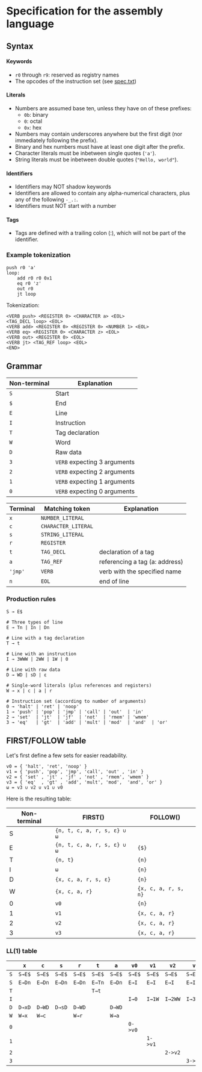 # Specification for the assembly language

## Syntax

#### Keywords
- `r0` through `r9`: reserved as registry names
- The opcodes of the instruction set (see [spec.txt](../spec/spec.txt#L35))

#### Literals
- Numbers are assumed base ten, unless they have on of these prefixes:
    - `0b`: binary
    - `0`: octal
    - `0x`: hex
- Numbers may contain underscores anywhere but the first digit (nor immediately following the prefix).
- Binary and hex numbers must have at least one digit after the prefix.
- Character literals must be inbetween single quotes (`'a'`).
- String literals must be inbetween double quotes (`"Hello, world"`).

#### Identifiers
- Identifiers may NOT shadow keywords
- Identifiers are allowed to contain any alpha-numerical characters, plus any of the following `-_.:`.
- Identifiers must NOT start with a number

#### Tags
- Tags are defined with a trailing colon (:), which will not be part of the identifier.

### Example tokenization
```
push r0 'a'
loop:
    add r0 r0 0x1
    eq r0 'z'
    out r0
    jt loop
```
Tokenization:
```
<VERB push> <REGISTER 0> <CHARACTER a> <EOL>
<TAG_DECL loop> <EOL>
<VERB add> <REGISTER 0> <REGISTER 0> <NUMBER 1> <EOL>
<VERB eq> <REGISTER 0> <CHARACTER z> <EOL>
<VERB out> <REGISTER 0> <EOL>
<VERB jt> <TAG_REF loop> <EOL>
<END>
```

## Grammar


| **Non-terminal** | **Explanation**              |
| ---------------- | ---------------------------- |
| `S`              | Start                        |
| `$`              | End                          |
| `E`              | Line                         |
| `I`              | Instruction                  |
| `T`              | Tag declaration              |
| `W`              | Word                         |
| `D`              | Raw data                     |
| `3`              | `VERB` expecting 3 arguments |
| `2`              | `VERB` expecting 2 arguments |
| `1`              | `VERB` expecting 1 arguments |
| `0`              | `VERB` expecting 0 arguments |

| **Terminal** | Matching token      | Explanation                    |
| ------------ | ------------------- | ------------------------------ |
| `x`          | `NUMBER_LITERAL`    |
| `c`          | `CHARACTER_LITERAL` |
| `s`          | `STRING_LITERAL`    |
| `r`          | `REGISTER`          |
| `t`          | `TAG_DECL`          | declaration of a tag           |
| `a`          | `TAG_REF`           | referencing a tag (a: address) |
| `'jmp'`      | `VERB`              | verb with the specified name   |
| `n`          | `EOL`               | end of line                    |

### Production rules

```
S → E$

# Three types of line
E → Tn | In | Dn

# Line with a tag declaration
T → t

# Line with an instruction
I → 3WWW | 2WW | 1W | 0

# Line with raw data
D → WD | sD | ε

# Single-word literals (plus references and registers)
W → x | c | a | r

# Instruction set (according to number of arguments)
0 → 'halt' | 'ret' | 'noop'
1 → 'push' | 'pop' | 'jmp' | 'call' | 'out'  | 'in'
2 → 'set'  | 'jt'  | 'jf'  | 'not'  | 'rmem' | 'wmem'
3 → 'eq'   | 'gt'  | 'add' | 'mult' | 'mod'  | 'and'  | 'or'
```

## FIRST/FOLLOW table
Let's first define a few sets for easier readability.
```
v0 = { 'halt', 'ret', 'noop' }
v1 = { 'push', 'pop', 'jmp', 'call', 'out' , 'in' }
v2 = { 'set' , 'jt' , 'jf' , 'not' , 'rmem', 'wmem' }
v3 = { 'eq'  , 'gt' , 'add', 'mult', 'mod',  'and', 'or' }
ω = v3 ∪ v2 ∪ v1 ∪ v0
```
Here is the resulting table:

| **Non-terminal** | **FIRST()**                 | **FOLLOW()**         |
| ---------------- | --------------------------- | -------------------- |
| S                | `{n, t, c, a, r, s, ε} ∪ ω` |                      |
| E                | `{n, t, c, a, r, s, ε} ∪ ω` | `{$}`                |
| T                | `{n, t}`                    | `{n}`                |
| I                | `ω`                         | `{n}`                |
| D                | `{x, c, a, r, s, ε}`        | `{n}`                |
| W                | `{x, c, a, r}`              | `{x, c, a, r, s, n}` |
| 0                | `v0`                        | `{n}`                |
| 1                | `v1`                        | `{x, c, a, r}`       |
| 2                | `v2`                        | `{x, c, a, r}`       |
| 3                | `v3`                        | `{x, c, a, r}`       |


### LL(1) table

|     | `x`    | `c`    | `s`    | `r`    | `t`    | `a`    | `v0`    | `v1`    | `v2`    | `v3`     | `n`    | `$`    |
| --- | ------ | ------ | ------ | ------ | ------ | ------ | ------- | ------- | ------- | -------- | ------ | ------ |
| `S` | `S→E$` | `S→E$` | `S→E$` | `S→E$` | `S→E$` | `S→E$` | `S→E$`  | `S→E$`  | `S→E$`  | `S→E$`   | `S→E$` | `S→E$` |
| `S` | `E→Dn` | `E→Dn` | `E→Dn` | `E→Dn` | `E→Tn` | `E→Dn` | `E→I`   | `E→I`   | `E→I`   | `E→I`    | `E→Sn` | `E→$`  |
| `T` |        |        |        |        | `T→t`  |        |         |         |         |          |        |        |
| `I` |        |        |        |        |        |        | `I→0`   | `I→1W`  | `I→2WW` | `I→3WWW` |        |        |
| `D` | `D→xD` | `D→WD` | `D→sD` | `D→WD` |        | `D→WD` |         |         |         |          | `D→ε`  |        |
| `W` | `W→x`  | `W→c`  |        | `W→r`  |        | `W→a`  |         |         |         |          |        |        |
| `0` |        |        |        |        |        |        | `0->v0` |         |         |          |        |        |
| `1` |        |        |        |        |        |        |         | `1->v1` |         |          |        |        |
| `2` |        |        |        |        |        |        |         |         | `2->v2` |          |        |        |
| `3` |        |        |        |        |        |        |         |         |         | `3->v3`  |        |        |
